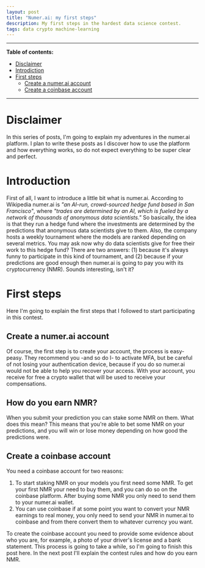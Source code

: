 ```yaml
---
layout: post
title: "Numer.ai: my first steps"
description: My first steps in the hardest data science contest.
tags: data crypto machine-learning
---
```


---

**Table of contents:**
- [Disclaimer](#disclaimer)
- [Introdiction](#introduction)
- [First steps](#first-steps)
    - [Create a numer.ai account](#create-a-numerai-account)
    - [Create a coinbase account](#create-a-coinbase-account)

---

# Disclaimer

In this series of posts, I'm going to explain my adventures in the numer.ai platform. I plan to write these posts as I
discover how to use the platform and how everything works, so do not expect everything to be super clear and perfect.

# Introduction

First of all, I want to introduce a little bit what is numer.ai. According to Wikipedia numer.ai is 
_"an AI-run, crowd-sourced hedge fund based in San Francisco"_, where _"trades are determined by an AI, 
which is fueled by a network of thousands of anonymous data scientists."_ 
So basically, the idea is that they run a hedge fund where the investments are determined by the predictions that anonymous data scientists give to them. Also, the company hosts a weekly tournament where the models are ranked depending on several metrics.
You may ask now why do data scientists give for free their work to this hedge fund? There are two answers: 
(1) because it's always funny to participate in this kind of tournament, and (2) because if your predictions are good
enough then numer.ai is going to pay you with its cryptocurrency (NMR). Sounds interesting, isn't it?

# First steps

Here I'm going to explain the first steps that I followed to start participating in this contest.

## Create a numer.ai account

Of course, the first step is to create your account, the process is easy-peasy. They recommend you -and so do I- 
to activate MFA, but be careful of not losing your authentication device, because if you do so numer.ai would not be able to help you recover your access. With your account, you receive for free a crypto wallet that will be used to receive your compensations.

## How do you earn NMR?

When you submit your prediction you can stake some NMR on them. What does this mean? This means that you're able to bet
some NMR on your predictions, and you will win or lose money depending on how good the predictions were.

## Create a coinbase account

You need a coinbase account for two reasons:
1. To start staking NMR on your models you first need some NMR. To get your first NMR your need to buy them, and you can do so on the coinbase platform. After buying some NMR you only need to send them to your numer.ai wallet.
2. You can use coinbase if at some point you want to convert your NMR earnings to real money, you only need to send your
NMR in numer.ai to coinbase and from there convert them to whatever currency you want.

To create the coinbase account you need to provide some evidence about who you are, for example, a photo of your driver's
license and a bank statement. This process is going to take a while, so I'm going to finish this post here. In the next
post I'll explain the contest rules and how do you earn NMR.
